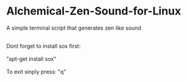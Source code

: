 # Alchemical-Zen-Sound-for-Linux
A simple terminal script that generates zen like sound
<br><br>

Dont forget to install sox first:
<br><br>
"apt-get install sox"
<br><br>
To exit sinply press: "q"
<br><br>
